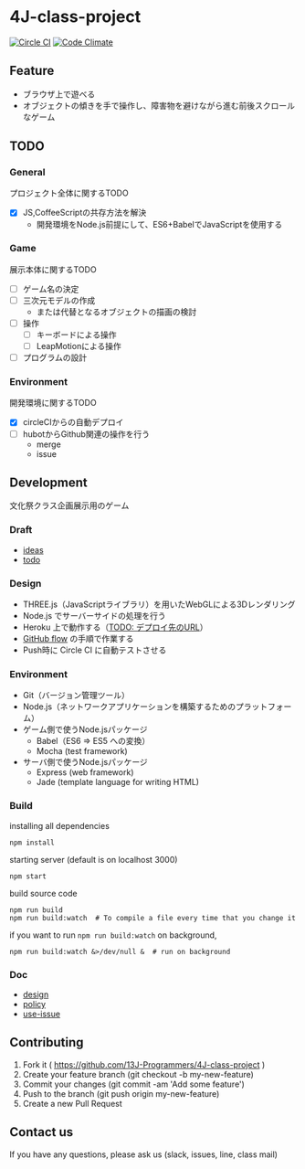 
4J-class-project
================

[![Circle CI](https://circleci.com/gh/13J-Programmers/4J-class-project.svg?style=shield&circle-token=2a94d13b8aebecfcff2b83ed3db40b67c24345bc)](https://circleci.com/gh/13J-Programmers/4J-class-project)
[![Code Climate](https://codeclimate.com/github/13J-Programmers/4J-class-project/badges/gpa.svg)](https://codeclimate.com/github/13J-Programmers/4J-class-project)

<!-- [js-game](http://13j-programmers.github.io/4J-class-project/) -->


Feature
-------

- ブラウザ上で遊べる
- オブジェクトの傾きを手で操作し、障害物を避けながら進む前後スクロールなゲーム


TODO
-----

### General

プロジェクト全体に関するTODO

- [x] JS,CoffeeScriptの共存方法を解決
    - 開発環境をNode.js前提にして、ES6+BabelでJavaScriptを使用する

### Game

展示本体に関するTODO

- [ ] ゲーム名の決定
- [ ] 三次元モデルの作成
    - または代替となるオブジェクトの描画の検討
- [ ] 操作
    - [ ] キーボードによる操作
    - [ ] LeapMotionによる操作
- [ ] プログラムの設計

### Environment

開発環境に関するTODO

- [x] circleCIからの自動デプロイ
- [ ] hubotからGithub関連の操作を行う
    - merge
    - issue


Development
-----------

文化祭クラス企画展示用のゲーム

### Draft

- [ideas](https://github.com/13J-Programmers/4J-class-project/blob/master/doc/ideas.md)
- [todo](https://github.com/13J-Programmers/4J-class-project/blob/master/doc/TODO.md)

### Design

- THREE.js（JavaScriptライブラリ）を用いたWebGLによる3Dレンダリング
- Node.js でサーバーサイドの処理を行う
- Heroku 上で動作する（[TODO: デプロイ先のURL](https://www.heroku.com/)）
- [GitHub flow](https://gist.github.com/Gab-km/3705015) の手順で作業する
- Push時に Circle CI に自動テストさせる

### Environment

- Git（バージョン管理ツール）
- Node.js（ネットワークアプリケーションを構築するためのプラットフォーム）
- ゲーム側で使うNode.jsパッケージ
    - Babel（ES6 => ES5 への変換）
    - Mocha (test framework)
- サーバ側で使うNode.jsパッケージ
    - Express (web framework)
    - Jade (template language for writing HTML)

### Build

installing all dependencies

    npm install

starting server (default is on localhost 3000)

    npm start

build source code

    npm run build
    npm run build:watch  # To compile a file every time that you change it

if you want to run `npm run build:watch` on background,

    npm run build:watch &>/dev/null &  # run on background

### Doc

- [design](https://github.com/13J-Programmers/4J-class-project/blob/master/doc/design.md)
- [policy](https://github.com/13J-Programmers/4J-class-project/blob/master/doc/policy.md)
- [use-issue](https://github.com/13J-Programmers/4J-class-project/blob/master/doc/use-issue.md)


Contributing
------------

1. Fork it ( https://github.com/13J-Programmers/4J-class-project )
2. Create your feature branch (git checkout -b my-new-feature)
3. Commit your changes (git commit -am 'Add some feature')
4. Push to the branch (git push origin my-new-feature)
5. Create a new Pull Request

Contact us
----------

If you have any questions, please ask us (slack, issues, line, class mail)
